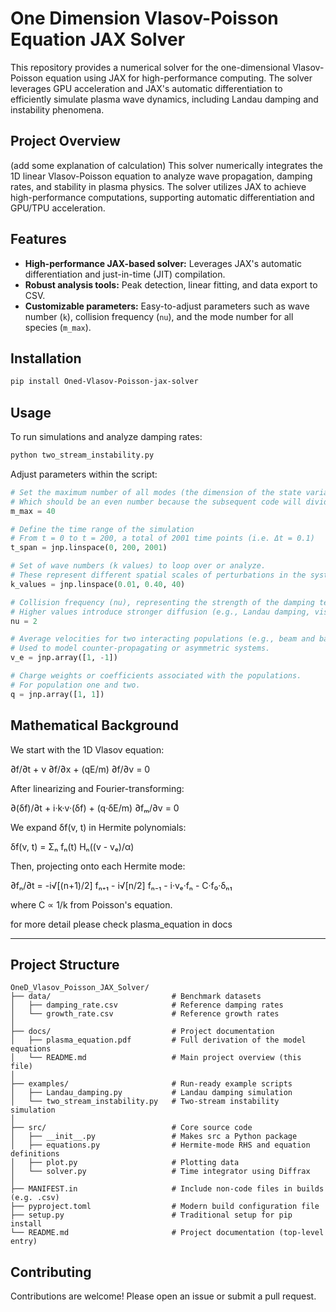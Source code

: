 # One Dimension Vlasov-Poisson Equation JAX Solver

This repository provides a numerical solver for the one-dimensional Vlasov-Poisson equation using JAX for high-performance computing. The solver leverages GPU acceleration and JAX's automatic differentiation to efficiently simulate plasma wave dynamics, including Landau damping and instability phenomena.

## Project Overview
(add some explanation of calculation)
This solver numerically integrates the 1D linear Vlasov-Poisson equation to analyze wave propagation, damping rates, and stability in plasma physics. The solver utilizes JAX to achieve high-performance computations, supporting automatic differentiation and GPU/TPU acceleration.

## Features
- **High-performance JAX-based solver:** Leverages JAX's automatic differentiation and just-in-time (JIT) compilation.
- **Robust analysis tools:** Peak detection, linear fitting, and data export to CSV.
- **Customizable parameters:** Easy-to-adjust parameters such as wave number (`k`), collision frequency (`nu`), and the mode number for all species (`m_max`).

## Installation
```bash
pip install Oned-Vlasov-Poisson-jax-solver
```

## Usage
To run simulations and analyze damping rates:

```bash
python two_stream_instability.py
```

Adjust parameters within the script:
```python
# Set the maximum number of all modes (the dimension of the state variable)
# Which should be an even number because the subsequent code will divide it into two groups
m_max = 40

# Define the time range of the simulation
# From t = 0 to t = 200, a total of 2001 time points (i.e. Δt = 0.1)
t_span = jnp.linspace(0, 200, 2001)

# Set of wave numbers (k values) to loop over or analyze.
# These represent different spatial scales of perturbations in the system.
k_values = jnp.linspace(0.01, 0.40, 40)

# Collision frequency (nu), representing the strength of the damping term.
# Higher values introduce stronger diffusion (e.g., Landau damping, viscosity).
nu = 2

# Average velocities for two interacting populations (e.g., beam and background).
# Used to model counter-propagating or asymmetric systems.
v_e = jnp.array([1, -1])

# Charge weights or coefficients associated with the populations.
# For population one and two.
q = jnp.array([1, 1])
```

## Mathematical Background

We start with the 1D Vlasov equation:

∂f/∂t + v ∂f/∂x + (qE/m) ∂f/∂v = 0

After linearizing and Fourier-transforming:

∂(δf)/∂t + i·k·v·(δf) + (q·δE/m) ∂fₘ/∂v = 0

We expand δf(v, t) in Hermite polynomials:

δf(v, t) = Σₙ fₙ(t) Hₙ((v - vₑ)/α)

Then, projecting onto each Hermite mode:

∂fₙ/∂t = -i√[(n+1)/2] fₙ₊₁ - i√[n/2] fₙ₋₁ - i·vₑ·fₙ - C·f₀·δₙ₁

where C ∝ 1/k from Poisson's equation.

for more detail please check plasma_equation in docs 

---

## Project Structure
```
OneD_Vlasov_Poisson_JAX_Solver/
├── data/                           # Benchmark datasets
│   ├── damping_rate.csv            # Reference damping rates
│   └── growth_rate.csv             # Reference growth rates
│
├── docs/                           # Project documentation
│   ├── plasma_equation.pdf         # Full derivation of the model equations
│   └── README.md                   # Main project overview (this file)
│
├── examples/                       # Run-ready example scripts
│   ├── Landau_damping.py           # Landau damping simulation
│   └── two_stream_instability.py   # Two-stream instability simulation
│
├── src/                            # Core source code
│   ├── __init__.py                 # Makes src a Python package
│   ├── equations.py                # Hermite-mode RHS and equation definitions
│   ├── plot.py                     # Plotting data
│   └── solver.py                   # Time integrator using Diffrax
│
├── MANIFEST.in                     # Include non-code files in builds (e.g. .csv)
├── pyproject.toml                  # Modern build configuration file
├── setup.py                        # Traditional setup for pip install
└── README.md                       # Project documentation (top-level entry)
```

## Contributing
Contributions are welcome! Please open an issue or submit a pull request.
